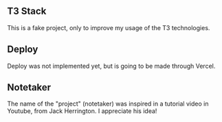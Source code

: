 ## T3 Stack

This is a fake project, only to improve my usage of the T3 technologies.

## Deploy

Deploy was not implemented yet, but is going to be made through Vercel.

## Notetaker

The name of the "project" (notetaker) was inspired in a tutorial video in Youtube, from Jack Herrington. I appreciate his idea!
